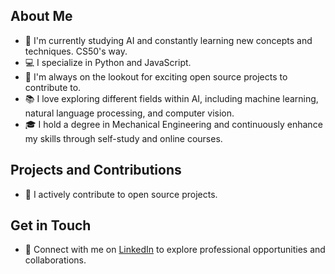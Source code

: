 ## About Me

- 🌱 I'm currently studying AI and constantly learning new concepts and techniques. CS50's way.
- 💻 I specialize in Python and JavaScript.
- 🔭 I'm always on the lookout for exciting open source projects to contribute to.
- 📚 I love exploring different fields within AI, including machine learning, natural language processing, and computer vision.
- 🎓 I hold a degree in Mechanical Engineering and continuously enhance my skills through self-study and online courses.

## Projects and Contributions

- 🚀 I actively contribute to open source projects.

## Get in Touch

- 💼 Connect with me on [LinkedIn](https://www.linkedin.com/in/eduardo-mateo-nardone-b659b8222/) to explore professional opportunities and collaborations.
